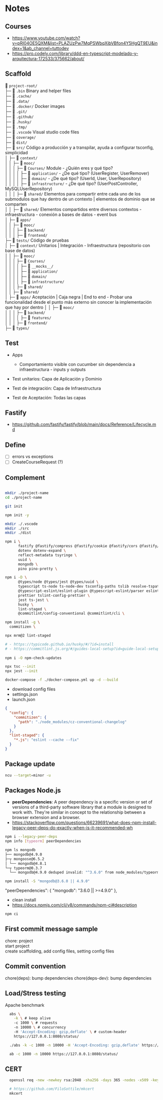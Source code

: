 # Notes 

## Courses

- https://www.youtube.com/watch?v=pRI04OE5QXM&list=PLAZUzPw7MqPSWbqXibVBfon4Y5HgQT9EU&index=1&ab_channel=tuttodev
- https://pro.codely.com/library/ddd-en-typescript-modelado-y-arquitectura-172533/375662/about/

## Scaffold

📂 `project-root/`     
├─ 📂 `.bin` Binary and helper files     
├─ 📂 `.cache/`     
├─ 📂 `.data/`      
├─ 📂 `.docker/` Docker images     
├─ 📂 `.git/`     
├─ 📂 `.github/`     
├─ 📂 `.husky/`     
├─ 📂 `.tmp/`     
├─ 📂 `.vscode` Visual studio code files     
├─ 📂 `coverage/`     
├─ 📂 `dist/`     
├─ 📂 `src/` Código a producción y a transpilar, ayuda a configurar tsconfig, simplicidad     
│  ├─ 📂 `context/`     
│  │  ├─ 📂 `mooc/`     
│  │  │  ├─ 📂 `Courses/` Module - ¿Quién eres y qué tipo?    
│  │  │  │  ├─ 📂 `application/` - ¿De qué tipo? (UserRegister, UserRemover)   
│  │  │  │  ├─ 📂 `domain/` - ¿De qué tipo? (UserId, User, UserRepository)   
│  │  │  │  ├─ 📂 `infrastructure/` - ¿De qué tipo? (UserPostController, MySQLUserRepository)    
│  │  │  ├─ 📂 `shared/` Elementos para compartir entre cada uno de los submodulos que hay dentro de un contexto | elementos de dominio que se comparten     
│  │  ├─ 📂 `shared/` Elementos compartidos entre diversos contextos - infraestructura - conexión a bases de datos - event bus     
│  ├─ 📂 `apps/`     
│  │  ├─ 📂 `mooc/`     
│  │  │  ├─ 📂 `backend/`     
│  │  │  ├─ 📂 `frontend/`     
├─ 📂 `tests/` Código de pruebas     
│  ├─ 📂 `context/` Unitarios | Integración - Infraestructura (repositorio con base de datos)     
│  │  ├─ 📂 `mooc/`     
│  │  │  ├─ 📂 `Courses/`     
│  │  │  │  ├─ 📂 `__mocks__/`     
│  │  │  │  ├─ 📂 `application/`     
│  │  │  │  ├─ 📂 `domain/`     
│  │  │  │  ├─ 📂 `infrastructure/`     
│  │  │  ├─ 📂 `shared/`     
│  │  ├─ 📂 `shared/`     
│  ├─ 📂 `apps/` Aceptación | Caja negra | End to end - Probar una funcionalidad desde el punto más externo sin conocer la implementación que hay por dentro
│  │  ├─ 📂 `mooc/`     
│  │  │  ├─ 📂 `backend/`     
│  │  │  │  ├─ 📂 `features/`     
│  │  │  ├─ 📂 `frontend/`     
├─ 📂 `types/`      

## Test

- Apps
  - Comportamiento visible con cucumber sin dependencia a infraestructura - inputs y outputs

- Test unitarios: Capa de Aplicación y Dominio
- Test de integración: Capa de Infraestructura
- Test de Aceptación: Todas las capas

## Fastify
- https://github.com/fastify/fastify/blob/main/docs/Reference/Lifecycle.md

## Define

- [ ] errors vs exceptions
- [ ] CreateCourseRequest (?)

## Complement

```sh

mkdir ./project-name
cd ./project-name

git init

npm init -y

mkdir ./.vscode
mkdir ./src
mkdir ./dist

npm i \
      fastify @fastify/compress @fastify/cookie @fastify/cors @fastify/helmet @fastify/rate-limit \
      dotenv dotenv-expand \
      reflect-metadata tsyringe \
      uuid \
      mongodb \
      pino pino-pretty \

npm i -D \
      @types/node @types/jest @types/uuid \
      typescript ts-node ts-node-dev tsconfig-paths tslib resolve-tspaths \
      @typescript-eslint/eslint-plugin @typescript-eslint/parser eslint eslint-config-prettier eslint-plugin-import eslint-plugin-jest eslint-plugin-prettier eslint-plugin-simple-import-sort \
      prettier tslint-config-prettier \
      jest ts-jest \
      husky \
      lint-staged \
      @commitlint/config-conventional @commitlint/cli \

npm install -g \
  commitizen \

npx mrm@2 lint-staged

# - https://typicode.github.io/husky/#/?id=install
# - https://commitlint.js.org/#/guides-local-setup?id=guide-local-setup
  
npm i -O npm-check-updates

npx tsc --init
npx jest --init

docker-compose -f ./docker-compose.yml up -d --build

```

- download config files
- settings.json
- launch.json

```json
{
  "config": {
    "commitizen": {
      "path": "./node_modules/cz-conventional-changelog"
    }
  },
  "lint-staged": {
    "*.js": "eslint --cache --fix"
  }
}
```

## Package update

```sh
ncu --target=minor -u
```

## Packages Node.js

- **peerDependencies**: A peer dependency is a specific version or set of versions of a third-party software library that a module is designed to work with. They're similar in concept to the relationship between a browser extension and a browser.
- https://stackoverflow.com/questions/66239691/what-does-npm-install-legacy-peer-deps-do-exactly-when-is-it-recommended-wh

```sh
npm i --legacy-peer-deps
npm info [typeorm] peerDependencies

npm ls mongodb
├── mongodb@4.9.0
├─┬ mongoose@6.5.2
│ └── mongodb@4.8.1
└─┬ typeorm@0.3.7
  └── mongodb@4.9.0 deduped invalid: "^3.6.0" from node_modules/typeorm

npm install -S "mongodb@3.6.0 || 4.9.0"

```
 "peerDependencies": {
    "mongodb": "3.6.0 || >=4.9.0"
  },
- clean install
- https://docs.npmjs.com/cli/v8/commands/npm-ci#description

```sh
npm ci
```

## First commit message sample

chore: project   
start project   
create scaffolding, add config files, setting config files   

## Commit convention

chore(deps): bump dependencies
chore(deps-dev): bump dependencies

## Load/Stress testing

Apache benchmark

```sh
  abs \
    -k \ # keep alive
    -c 1000 \ # requests
    -n 10000 \ # concurrency
    -H 'Accept-Encoding: gzip,deflate' \ # custom-header
    https://127.0.0.1:8080/status/

  ./abs -k -c 1000 -n 10000 -H 'Accept-Encoding: gzip,deflate' https://127.0.0.1:8080/status/

  ab -c 1000 -n 10000 https://127.0.0.1:8080/status/
```

## CERT

```sh
  openssl req -new -newkey rsa:2048 -sha256 -days 365 -nodes -x509 -keyout server.key -out server.crt
```

```sh
  # https://github.com/FiloSottile/mkcert
  mkcert
```
